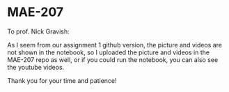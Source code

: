 # MAE-207

To prof. 	Nick Gravish:

As I seem from our assignment 1 github version, the picture and videos are not shown in the notebook, so I uploaded the picture and videos in the MAE-207 repo as well, or if you could run the notebook, you can also see the youtube videos.

Thank you for your time and patience!

